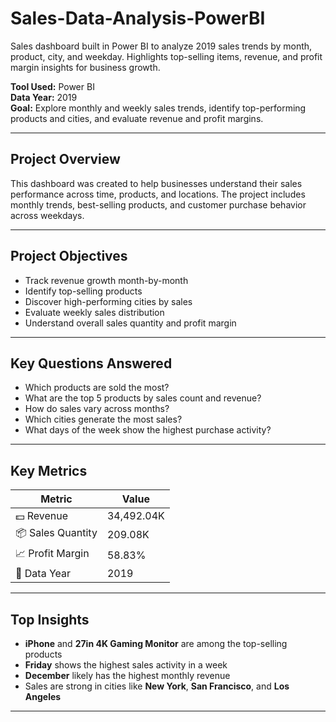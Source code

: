 # Sales-Data-Analysis-PowerBI
Sales dashboard built in Power BI to analyze 2019 sales trends by month, product, city, and weekday. Highlights top-selling items, revenue, and profit margin insights for business growth.

**Tool Used:** Power BI  
**Data Year:** 2019  
**Goal:** Explore monthly and weekly sales trends, identify top-performing products and cities, and evaluate revenue and profit margins.

---

## Project Overview  
This dashboard was created to help businesses understand their sales performance across time, products, and locations. The project includes monthly trends, best-selling products, and customer purchase behavior across weekdays.

---

## Project Objectives  
- Track revenue growth month-by-month  
- Identify top-selling products  
- Discover high-performing cities by sales  
- Evaluate weekly sales distribution  
- Understand overall sales quantity and profit margin  

---

## Key Questions Answered  
- Which products are sold the most?  
- What are the top 5 products by sales count and revenue?  
- How do sales vary across months?  
- Which cities generate the most sales?  
- What days of the week show the highest purchase activity?

---

## Key Metrics  
| Metric           | Value         |
|------------------|---------------|
| 💵 Revenue        | 34,492.04K    |
| 📦 Sales Quantity | 209.08K       |
| 📈 Profit Margin  | 58.83%        |
| 📅 Data Year      | 2019          |

---

## Top Insights  
- **iPhone** and **27in 4K Gaming Monitor** are among the top-selling products  
- **Friday** shows the highest sales activity in a week  
- **December** likely has the highest monthly revenue  
- Sales are strong in cities like **New York**, **San Francisco**, and **Los Angeles**

---
